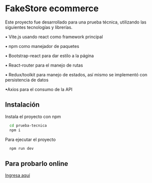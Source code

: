 
# FakeStore ecommerce

Este proyecto fue desarrollado para una prueba técnica, utilizando las siguientes tecnologías y librerías.

• Vite.js usando react como framework principal

• npm como manejador de paquetes

• Bootstrap-react para dar estilo a la página

• React-router para el manejo de rutas

• Redux/toolkit para manejo de estados, así mismo se implementó con persistencia de datos

•Axios para el consumo de la API



## Instalación

Instala el proyecto con npm

```bash
  cd prueba-tecnica
  npm i 
```

Para ejecutar el proyecto

```bash
  npm run dev
```

    
## Para probarlo online

[Ingresa aquí](https://prueba-bruno-vazquez.vercel.app/)

